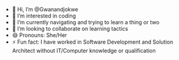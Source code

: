 - 👋 Hi, I’m @Gwanandjokwe
- 👀 I’m interested in coding
- 🌱 I’m currently navigating and trying to learn a thing or two
- 💞️ I’m looking to collaborate on learning tactics
- 😄 Pronouns: She/Her
- ⚡ Fun fact: I have worked in Software Development and Solution Architect without IT/Computer knowledge or qualification

<!---
Gwanandjokwe/Gwanandjokwe is a ✨ special ✨ repository because its `README.md` (this file) appears on your GitHub profile.
You can click the Preview link to take a look at your changes.
--->

